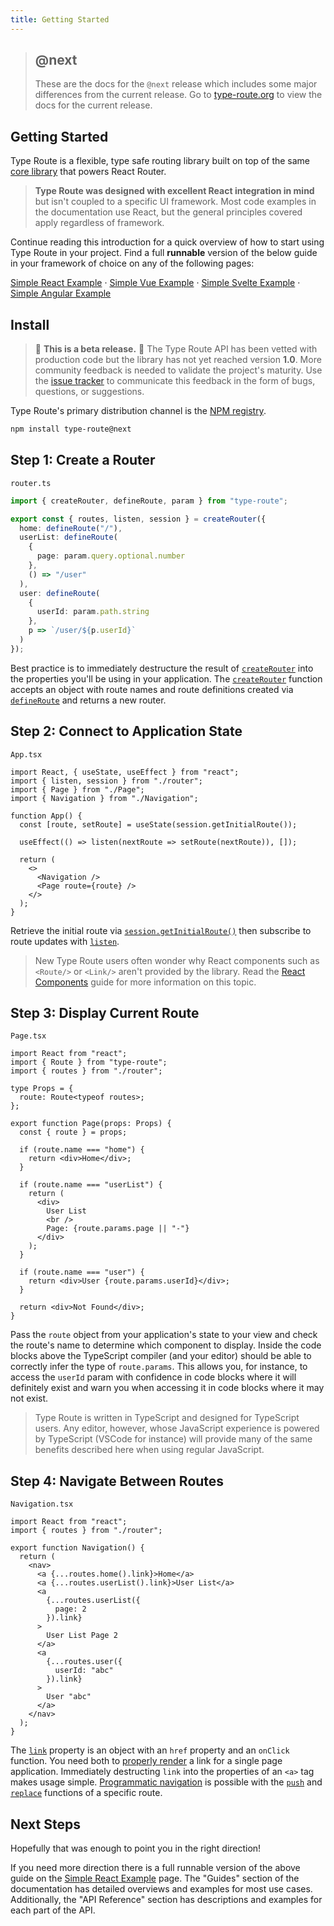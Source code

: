 ```yaml
---
title: Getting Started
---
```


> ## @next
>
> These are the docs for the `@next` release which includes some major differences from the current release. Go to [type-route.org](https://www.type-route.org) to view the docs for the current release.

## Getting Started

Type Route is a flexible, type safe routing library built on top of the same [core library](https://github.com/ReactTraining/history) that powers React Router.

> **Type Route was designed with excellent React integration in mind** but isn't coupled to a specific UI framework. Most code examples in the documentation use React, but the general principles covered apply regardless of framework.

Continue reading this introduction for a quick overview of how to start using Type Route in your project. Find a full <b>runnable</b> version of the below guide in your framework of choice on any of the following pages:

[Simple React Example](https://typehero.org/type-route/docs/guides/simple-react-example) · [Simple Vue Example](https://typehero.org/type-route/docs/guides/simple-vue-example) · [Simple Svelte Example](https://typehero.org/type-route/docs/guides/simple-svelte-example) · [Simple Angular Example](https://typehero.org/type-route/docs/guides/simple-angular-example)

## Install

> 🚨 **This is a beta release.** 🚨 The Type Route API has been vetted with production code but the library has not yet reached version **1.0**. More community feedback is needed to validate the project's maturity. Use the [issue tracker](https://github.com/typehero/type-route/issues) to communicate this feedback in the form of bugs, questions, or suggestions.

Type Route's primary distribution channel is the [NPM registry](https://www.npmjs.com/package/type-route).

```bash
npm install type-route@next
```

## Step 1: Create a Router

`router.ts`

```typescript
import { createRouter, defineRoute, param } from "type-route";

export const { routes, listen, session } = createRouter({
  home: defineRoute("/"),
  userList: defineRoute(
    {
      page: param.query.optional.number
    },
    () => "/user"
  ),
  user: defineRoute(
    {
      userId: param.path.string
    },
    p => `/user/${p.userId}`
  )
});
```

Best practice is to immediately destructure the result of [`createRouter`](https://typehero.org/type-route/docs/api-reference/router/create-router) into the properties you'll be using in your application. The [`createRouter`](https://typehero.org/type-route/docs/api-reference/router/create-router) function accepts an object with route names and route definitions created via [`defineRoute`](https://typehero.org/type-route/docs/api-reference/route-definition/define-route) and returns a new router.

## Step 2: Connect to Application State

`App.tsx`

```tsx
import React, { useState, useEffect } from "react";
import { listen, session } from "./router";
import { Page } from "./Page";
import { Navigation } from "./Navigation";

function App() {
  const [route, setRoute] = useState(session.getInitialRoute());

  useEffect(() => listen(nextRoute => setRoute(nextRoute)), []);

  return (
    <>
      <Navigation />
      <Page route={route} />
    </>
  );
}
```

Retrieve the initial route via [`session.getInitialRoute()`](https://typehero.org/type-route/docs/api-reference/router/session) then subscribe to route updates with [`listen`](https://typehero.org/type-route/docs/api-reference/router/listen).

> New Type Route users often wonder why React components such as `<Route/>` or `<Link/>` aren't provided by the library. Read the [React Components](https://typehero.org/type-route/docs/guides/react-components) guide for more information on this topic.

## Step 3: Display Current Route

`Page.tsx`

```tsx
import React from "react";
import { Route } from "type-route";
import { routes } from "./router";

type Props = {
  route: Route<typeof routes>;
};

export function Page(props: Props) {
  const { route } = props;

  if (route.name === "home") {
    return <div>Home</div>;
  }

  if (route.name === "userList") {
    return (
      <div>
        User List
        <br />
        Page: {route.params.page || "-"}
      </div>
    );
  }

  if (route.name === "user") {
    return <div>User {route.params.userId}</div>;
  }

  return <div>Not Found</div>;
}
```

Pass the `route` object from your application's state to your view and check the route's name to determine which component to display. Inside the code blocks above the TypeScript compiler (and your editor) should be able to correctly infer the type of `route.params`. This allows you, for instance, to access the `userId` param with confidence in code blocks where it will definitely exist and warn you when accessing it in code blocks where it may not exist.

> Type Route is written in TypeScript and designed for TypeScript users. Any editor, however, whose JavaScript experience is powered by TypeScript (VSCode for instance) will provide many of the same benefits described here when using regular JavaScript.

## Step 4: Navigate Between Routes

`Navigation.tsx`

```tsx
import React from "react";
import { routes } from "./router";

export function Navigation() {
  return (
    <nav>
      <a {...routes.home().link}>Home</a>
      <a {...routes.userList().link}>User List</a>
      <a
        {...routes.userList({
          page: 2
        }).link}
      >
        User List Page 2
      </a>
      <a
        {...routes.user({
          userId: "abc"
        }).link}
      >
        User "abc"
      </a>
    </nav>
  );
}
```

The [`link`](https://typehero.org/type-route/docs/api-reference/route/link) property is an object with an `href` property and an `onClick` function. You need both to [properly render](https://typehero.org/type-route/docs/guides/rendering-links) a link for a single page application. Immediately destructing `link` into the properties of an `<a>` tag makes usage simple. [Programmatic navigation](https://typehero.org/type-route/docs/guides/programmatic-navigation) is possible with the [`push`](https://typehero.org/type-route/docs/api-reference/route/push) and [`replace`](https://typehero.org/type-route/docs/api-reference/route/replace) functions of a specific route.

## Next Steps

Hopefully that was enough to point you in the right direction!

If you need more direction there is a full runnable version of the above guide on the [Simple React Example](https://typehero.org/type-route/docs/guides/simple-react-example) page. The "Guides" section of the documentation has detailed overviews and examples for most use cases. Additionally, the "API Reference" section has descriptions and examples for each part of the API.